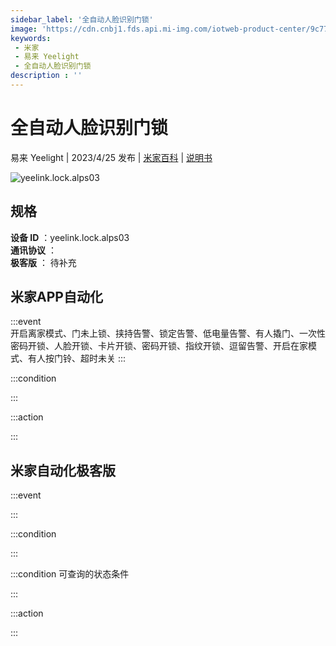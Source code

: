 ```yaml
---
sidebar_label: '全自动人脸识别门锁'
image: 'https://cdn.cnbj1.fds.api.mi-img.com/iotweb-product-center/9c770a3b2cd70330a3b042ac06e1d3d0_1668084663667.png?GalaxyAccessKeyId=AKVGLQWBOVIRQ3XLEW&Expires=9223372036854775807&Signature=onyBG/KiIfNHLacyrtCMekSkuKo='
keywords: 
 - 米家
 - 易来 Yeelight
 - 全自动人脸识别门锁
description : ''
---
```

# 全自动人脸识别门锁

易来 Yeelight | 2023/4/25 发布 | [米家百科](https://home.mi.com/webapp/content/baike/product/index.html?model=yeelink.lock.alps03) | [说明书](https://home.mi.com/views/introduction.html?model=yeelink.lock.alps03&region=cn)

![yeelink.lock.alps03](https://cdn.cnbj1.fds.api.mi-img.com/iotweb-product-center/9c770a3b2cd70330a3b042ac06e1d3d0_1668084663667.png?GalaxyAccessKeyId=AKVGLQWBOVIRQ3XLEW&Expires=9223372036854775807&Signature=onyBG/KiIfNHLacyrtCMekSkuKo=)

## 规格  
> 
**设备 ID** ：yeelink.lock.alps03  
**通讯协议** ：  
**极客版**  ： 待补充 


## 米家APP自动化  

:::event  
开启离家模式、门未上锁、挟持告警、锁定告警、低电量告警、有人撬门、一次性密码开锁、人脸开锁、卡片开锁、密码开锁、指纹开锁、逗留告警、开启在家模式、有人按门铃、超时未关
:::

:::condition  

:::

:::action   

:::

## 米家自动化极客版  

:::event  

:::

:::condition  

:::

:::condition 可查询的状态条件  

:::

:::action  

:::

        
